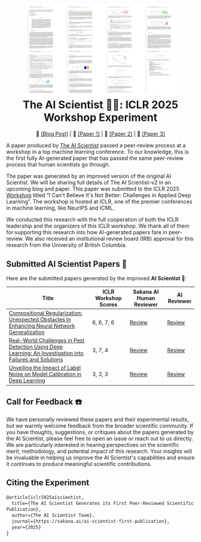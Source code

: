 <h1 align="center">
  <a href="https://github.com/SakanaAI/AI-Scientist-ICLR2025-Workshop-Experiment/blob/master/docs/paper_logo.png">
    <img src="docs/paper_logo.png" width="400" /></a><br>
  <b>The AI Scientist 🧑‍🔬: ICLR 2025</b><br>
  <b>Workshop Experiment</b><br>
</h1>

<p align="center">
  📝 <a href="https://sakana.ai/ai-scientist-first-publication">[Blog Post]</a> | 📝 <a href="https://github.com/SakanaAI/AI-Scientist-ICLR2025-Workshop-Experiment/blob/master/compositional-regularization/annotated_paper.pdf">[Paper 1]</a> | 📝 <a href="https://github.com/SakanaAI/AI-Scientist-ICLR2025-Workshop-Experiment/blob/master/pest-detection/annotated_paper.pdf">[Paper 2]</a> | 📝 <a href="https://github.com/SakanaAI/AI-Scientist-ICLR2025-Workshop-Experiment/blob/master/label-noise/annotated_paper.pdf">[Paper 3]</a>
</p>

A paper produced by [The AI Scientist](https://sakana.ai/ai-scientist/) passed a peer-review process at a workshop in a top machine learning conference. To our knowledge, this is the first fully AI-generated paper that has passed the same peer-review process that human scientists go through.

The paper was generated by an improved version of the original AI Scientist. We will be sharing full details of The AI Scientist-v2 in an upcoming blog and paper. This paper was submitted to the ICLR 2025 [Workshop](https://sites.google.com/view/icbinb-2025) titled “I Can't Believe It's Not Better: Challenges in Applied Deep Learning”. The workshop is hosted at ICLR, one of the premier conferences in machine learning, like NeurIPS and ICML.

We conducted this research with the full cooperation of both the ICLR leadership and the organizers of this ICLR workshop. We thank all of them for supporting this research into how AI-generated papers fare in peer-review. We also received an institutional review board (IRB) approval for this research from the University of British Columbia.

## Submitted AI Scientist Papers 📝

Here are the submitted papers generated by the improved **AI Scientist** 📝:

| Title | ICLR Workshop Scores | Sakana AI Human Reviewer | AI Reviewer |
|-------|---------|---------------|-----------|
| [Compositional Regularization: Unexpected Obstacles in Enhancing Neural Network Generalization](https://github.com/SakanaAI/AI-Scientist-ICLR2025-Workshop-Experiment/blob/master/compositional-regularization/annotated_paper.pdf) | 6, 6, 7, 6 | [Review](https://github.com/SakanaAI/AI-Scientist-ICLR2025-Workshop-Experiment/blob/master/compositional-regularization/sakana_review.pdf) | [Review](https://github.com/SakanaAI/AI-Scientist-ICLR2025-Workshop-Experiment/blob/master/compositional-regularization/ai_reviews/) |
| [Real-World Challenges in Pest Detection Using Deep Learning: An Investigation into Failures and Solutions](https://github.com/SakanaAI/AI-Scientist-ICLR2025-Workshop-Experiment/blob/master/pest-detection/annotated_paper.pdf) | 3, 7, 4 | [Review](https://github.com/SakanaAI/AI-Scientist-ICLR2025-Workshop-Experiment/blob/master/pest-detection/sakana_review.pdf) | [Review](https://github.com/SakanaAI/AI-Scientist-ICLR2025-Workshop-Experiment/blob/master/pest-detection/ai_reviews/) |
| [Unveiling the Impact of Label Noise on Model Calibration in Deep Learning](https://github.com/SakanaAI/AI-Scientist-ICLR2025-Workshop-Experiment/blob/master/label-noise/annotated_paper.pdf) | 3, 3, 3 | [Review](https://github.com/SakanaAI/AI-Scientist-ICLR2025-Workshop-Experiment/blob/master/label-noise/sakana_review.pdf) | [Review](https://github.com/SakanaAI/AI-Scientist-ICLR2025-Workshop-Experiment/blob/master/label-noise/ai_reviews/) |

## Call for Feedback ☎️

We have personally reviewed these papers and their experimental results, but we warmly welcome feedback from the broader scientific community. If you have thoughts, suggestions, or critiques about the papers generated by the AI Scientist, please feel free to open an issue or reach out to us directly. We are particularly interested in hearing perspectives on the scientific merit, methodology, and potential impact of this research. Your insights will be invaluable in helping us improve the AI Scientist's capabilities and ensure it continues to produce meaningful scientific contributions.


## Citing the Experiment

```
@article{iclr2025aiscientist,
  title={The AI Scientist Generates its First Peer-Reviewed Scientific Publication},
  author={The AI Scientist Team},
  journal={https://sakana.ai/ai-scientist-first-publication},
  year={2025}
}
```
